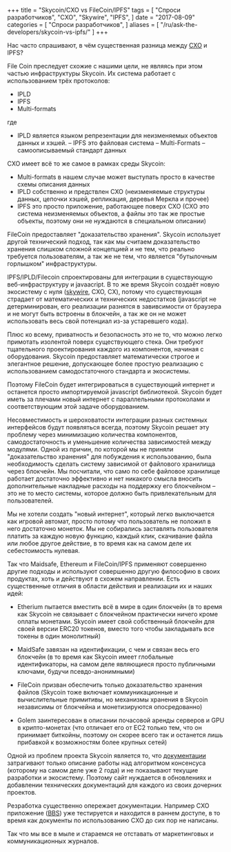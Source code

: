 +++
title = "Skycoin/CXO vs FileCoin/IPFS"
tags = [
    "Спроси разработчиков",
    "CXO",
    "Skywire",
    "IPFS",
]
date = "2017-08-09"
categories = [
    "Спроси разработчиков",
]
aliases = [
	"/ru/ask-the-developers/skycoin-vs-ipfs/"
]
+++

Нас часто спрашивают, в чём существенная разница между [CXO](https://github.com/skycoin/cxo) и IPFS?

File Coin преследует схожие с нашими цели, не являясь при этом частью инфраструктуры Skycoin.
Их система работает с использованием трёх протоколов:

- IPLD
- IPFS
- Multi-formats

где

- IPLD является языком репрезентации для неизменяемых объектов данных и хэшей.
– IPFS это файловая система
– Multi-Formats – самоописываемый стандарт данных

CXO имеет всё то же самое в рамках среды Skycoin:

- Multi-formats в нашем случае может выступать просто в качестве схемы описания данных
- IPLD собственно и предствлен CXO (неизменяемые структуры данных, цепочки хэшей, репликация, деревья Меркла и прочее)
- IPFS это просто приложение, работающее поверх CXO (CXO это система неизменяемых объектов, а файлы это так же простые объекты, поэтому они не нуждаются в специальном описании)

FileCoin предоставляет "доказательство хранения". Skycoin использует другой технический подход, так как мы считаем доказательство хранения слишком сложной концепцией и не тем, что реально требуется пользователям, а так же не тем, что является "бутылочным горлышком" инфраструктуры.

IPFS/IPLD/Filecoin спроектированы для интеграции в существующую веб-инфраструктуру и javaacript. В то же время Skycoin создаёт новую экосистему с нуля ([skywire](https://github.com/skycoin/skywire), CXO, CX), потому что существующая страдает от математических и технических недостатков (javascript не детерминирован, его реализации разнятся в завивсимости от браузера и не могут быть встроены в блокчейн, а так же он не может использовать весь свой потенциал из-за устаревшего кода).

Плюс ко всему, приватность и безопасность это не то, что можно легко примотать изолентой поверх существующего стека. Они требуют тщательного проектирования каждого из компонентов, начиная с оборудования. Skycoin предоставляет математически строгое и элегантное решение, допускающее более простую реализацию с использованием самодостаточного стандарта и экосистемы.

Поэтому FileCoin будет интегрироваться в существующий интернет и останется просто импортируемой javascript библиотекой. Skycoin будет иметь за плечами новый интернет с параллельными протоколами и соответствующим этой задаче оборудованием.

Несовместимость и шероховатости интеграции разных системных интерфейсов будут появляться всегда, поэтому Skycoin решает эту проблему через минимизацию количества компонентов, самодостаточность и уменьшение количества зависимостей между модулями. Одной из причин, по которой мы не приняли "доказательство хранения" для побуждения к использованию, была необходимость сделать систему зависимой от файлового хранилища через блокчейн. Мы посчитали, что само по себе файловое хранилище работает достаточно эффективно и нет никакого смысла вносить дополнительные накладные расходы на поддержку его блокчейном – это не то место системы, которое должно быть привлекательным для пользователей.

Мы не хотели создать "новый интернет", который легко выключается как игровой автомат, просто потому что пользователь не положил в него достаточно монеток. Мы не собирались заставлять пользователя платить за каждую новую функцию, каждый клик, скачивание файла или любое другое действие, в то время как на самом деле их себестоимость нулевая.

Так что Maidsafe, Ethereum и FileCoin/IPFS применяют совершенно другие подходы и используют совершенно другую философию в своих продуктах, хоть и действуют в схожем направлении. Есть существенные отличия в области действия и реализации их и наших идей:

- Etherium пытается вместить всё в мире в один блокчейн (в то время как Skycoin не связывает с блокчейном практически ничего кроме оплаты монетами. Skycoin имеет свой собственный блокчейн для своей версии ERC20 токенов, вместо того чтобы закладывать все токены в один монолитный)

- MaidSafe завязан на идентификации, с чем и связан весь его блокчейн (в то время как Skycoin имеет глобальные идентификаторы, на самом деле являющиеся просто публичными ключами, будучи псевдо-анонимными)

- FileCoin призван обеспечить только доказательство хранения файлов (Skycoin тоже включает коммуникационные и вычислительные примитивы, но механизмы хранения в Skycoin независимы от блокчейна и монетизируются опосредованно)

- Golem заинтересован в описании почасовой аренды серверов и GPU в крипто-монетах (что отличает его от EC2 только тем, что он принимает биткойны, поэтому он скорее всего так и останется лишь прибавкой к возможностям более крупных сетей)

Одной из проблем проекта Skycoin является то, что [документации](https://www.skycoin.net/whitepapers.html) затрагивают только описание работы над алгоритмом консенсуса (которому на самом деле уже 2 года) и не показывают текущие разработки и экосистему. Поэтому сайт нуждается в обновлениях и добавлении технических документаций для каждого из своих дочерних проектов.

Резработка существенно опережает документации. Например CXO приложение ([BBS](https://github.com/skycoin/bbs)) уже тестируется и находится в раннем доступе, в то время как документы по использованию CXO до сих пор не написаны.

Так что мы все в мыле и стараемся не отставать от маркетинговых и коммуникационных журналов.
